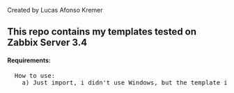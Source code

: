 Created by Lucas Afonso Kremer <br>

<h2>This repo contains my templates tested on Zabbix Server 3.4</h2>

<h4>Requirements:</h4>
<pre>
  How to use:
	a) Just import, i didn't use Windows, but the template it's working : )
</pre>

